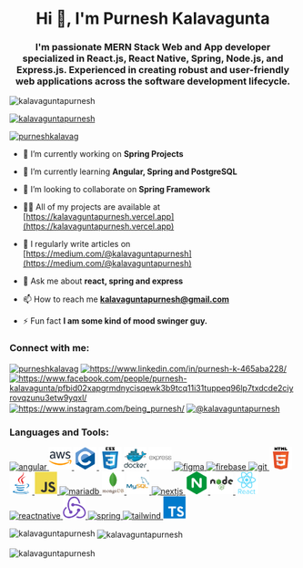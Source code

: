 <h1 align="center">Hi 👋, I'm Purnesh Kalavagunta</h1>
<h3 align="center">I'm passionate MERN Stack Web and App developer specialized in React.js, React Native, Spring, Node.js, and Express.js. Experienced in creating robust and user-friendly web applications across the software development lifecycle.</h3>

<p align="left"> <img src="https://komarev.com/ghpvc/?username=kalavaguntapurnesh&label=Profile%20views&color=0e75b6&style=flat" alt="kalavaguntapurnesh" /> </p>

<p align="left"> <a href="https://github.com/ryo-ma/github-profile-trophy"><img src="https://github-profile-trophy.vercel.app/?username=kalavaguntapurnesh" alt="kalavaguntapurnesh" /></a> </p>

<p align="left"> <a href="https://twitter.com/purneshkalavag" target="blank"><img src="https://img.shields.io/twitter/follow/purneshkalavag?logo=twitter&style=for-the-badge" alt="purneshkalavag" /></a> </p>

- 🔭 I’m currently working on **Spring Projects**

- 🌱 I’m currently learning **Angular, Spring and PostgreSQL**

- 👯 I’m looking to collaborate on **Spring Framework**

- 👨‍💻 All of my projects are available at [https://kalavaguntapurnesh.vercel.app](https://kalavaguntapurnesh.vercel.app)

- 📝 I regularly write articles on [https://medium.com/@kalavaguntapurnesh](https://medium.com/@kalavaguntapurnesh)

- 💬 Ask me about **react, spring and express**

- 📫 How to reach me **kalavaguntapurnesh@gmail.com**

- ⚡ Fun fact **I am some kind of mood swinger guy.**

<h3 align="left">Connect with me:</h3>
<p align="left">
<a href="https://twitter.com/purneshkalavag" target="blank"><img align="center" src="https://raw.githubusercontent.com/rahuldkjain/github-profile-readme-generator/master/src/images/icons/Social/twitter.svg" alt="purneshkalavag" height="30" width="40" /></a>
<a href="https://linkedin.com/in/https://www.linkedin.com/in/purnesh-k-465aba228/" target="blank"><img align="center" src="https://raw.githubusercontent.com/rahuldkjain/github-profile-readme-generator/master/src/images/icons/Social/linked-in-alt.svg" alt="https://www.linkedin.com/in/purnesh-k-465aba228/" height="30" width="40" /></a>
<a href="https://fb.com/https://www.facebook.com/people/purnesh-kalavagunta/pfbid02xapgrmdnycisqewk3b9tcq11i31tuppeq96lp7txdcde2ciyrovqzunu3etw9yqxl/" target="blank"><img align="center" src="https://raw.githubusercontent.com/rahuldkjain/github-profile-readme-generator/master/src/images/icons/Social/facebook.svg" alt="https://www.facebook.com/people/purnesh-kalavagunta/pfbid02xapgrmdnycisqewk3b9tcq11i31tuppeq96lp7txdcde2ciyrovqzunu3etw9yqxl/" height="30" width="40" /></a>
<a href="https://instagram.com/https://www.instagram.com/being_purnesh/" target="blank"><img align="center" src="https://raw.githubusercontent.com/rahuldkjain/github-profile-readme-generator/master/src/images/icons/Social/instagram.svg" alt="https://www.instagram.com/being_purnesh/" height="30" width="40" /></a>
<a href="https://medium.com/@kalavaguntapurnesh" target="blank"><img align="center" src="https://raw.githubusercontent.com/rahuldkjain/github-profile-readme-generator/master/src/images/icons/Social/medium.svg" alt="@kalavaguntapurnesh" height="30" width="40" /></a>
</p>

<h3 align="left">Languages and Tools:</h3>
<p align="left"> <a href="https://angular.io" target="_blank" rel="noreferrer"> <img src="https://angular.io/assets/images/logos/angular/angular.svg" alt="angular" width="40" height="40"/> </a> <a href="https://aws.amazon.com" target="_blank" rel="noreferrer"> <img src="https://raw.githubusercontent.com/devicons/devicon/master/icons/amazonwebservices/amazonwebservices-original-wordmark.svg" alt="aws" width="40" height="40"/> </a> <a href="https://www.cprogramming.com/" target="_blank" rel="noreferrer"> <img src="https://raw.githubusercontent.com/devicons/devicon/master/icons/c/c-original.svg" alt="c" width="40" height="40"/> </a> <a href="https://www.w3schools.com/css/" target="_blank" rel="noreferrer"> <img src="https://raw.githubusercontent.com/devicons/devicon/master/icons/css3/css3-original-wordmark.svg" alt="css3" width="40" height="40"/> </a> <a href="https://www.docker.com/" target="_blank" rel="noreferrer"> <img src="https://raw.githubusercontent.com/devicons/devicon/master/icons/docker/docker-original-wordmark.svg" alt="docker" width="40" height="40"/> </a> <a href="https://expressjs.com" target="_blank" rel="noreferrer"> <img src="https://raw.githubusercontent.com/devicons/devicon/master/icons/express/express-original-wordmark.svg" alt="express" width="40" height="40"/> </a> <a href="https://www.figma.com/" target="_blank" rel="noreferrer"> <img src="https://www.vectorlogo.zone/logos/figma/figma-icon.svg" alt="figma" width="40" height="40"/> </a> <a href="https://firebase.google.com/" target="_blank" rel="noreferrer"> <img src="https://www.vectorlogo.zone/logos/firebase/firebase-icon.svg" alt="firebase" width="40" height="40"/> </a> <a href="https://git-scm.com/" target="_blank" rel="noreferrer"> <img src="https://www.vectorlogo.zone/logos/git-scm/git-scm-icon.svg" alt="git" width="40" height="40"/> </a> <a href="https://www.w3.org/html/" target="_blank" rel="noreferrer"> <img src="https://raw.githubusercontent.com/devicons/devicon/master/icons/html5/html5-original-wordmark.svg" alt="html5" width="40" height="40"/> </a> <a href="https://www.java.com" target="_blank" rel="noreferrer"> <img src="https://raw.githubusercontent.com/devicons/devicon/master/icons/java/java-original.svg" alt="java" width="40" height="40"/> </a> <a href="https://developer.mozilla.org/en-US/docs/Web/JavaScript" target="_blank" rel="noreferrer"> <img src="https://raw.githubusercontent.com/devicons/devicon/master/icons/javascript/javascript-original.svg" alt="javascript" width="40" height="40"/> </a> <a href="https://mariadb.org/" target="_blank" rel="noreferrer"> <img src="https://www.vectorlogo.zone/logos/mariadb/mariadb-icon.svg" alt="mariadb" width="40" height="40"/> </a> <a href="https://www.mongodb.com/" target="_blank" rel="noreferrer"> <img src="https://raw.githubusercontent.com/devicons/devicon/master/icons/mongodb/mongodb-original-wordmark.svg" alt="mongodb" width="40" height="40"/> </a> <a href="https://www.mysql.com/" target="_blank" rel="noreferrer"> <img src="https://raw.githubusercontent.com/devicons/devicon/master/icons/mysql/mysql-original-wordmark.svg" alt="mysql" width="40" height="40"/> </a> <a href="https://nextjs.org/" target="_blank" rel="noreferrer"> <img src="https://cdn.worldvectorlogo.com/logos/nextjs-2.svg" alt="nextjs" width="40" height="40"/> </a> <a href="https://www.nginx.com" target="_blank" rel="noreferrer"> <img src="https://raw.githubusercontent.com/devicons/devicon/master/icons/nginx/nginx-original.svg" alt="nginx" width="40" height="40"/> </a> <a href="https://nodejs.org" target="_blank" rel="noreferrer"> <img src="https://raw.githubusercontent.com/devicons/devicon/master/icons/nodejs/nodejs-original-wordmark.svg" alt="nodejs" width="40" height="40"/> </a> <a href="https://reactjs.org/" target="_blank" rel="noreferrer"> <img src="https://raw.githubusercontent.com/devicons/devicon/master/icons/react/react-original-wordmark.svg" alt="react" width="40" height="40"/> </a> <a href="https://reactnative.dev/" target="_blank" rel="noreferrer"> <img src="https://reactnative.dev/img/header_logo.svg" alt="reactnative" width="40" height="40"/> </a> <a href="https://redux.js.org" target="_blank" rel="noreferrer"> <img src="https://raw.githubusercontent.com/devicons/devicon/master/icons/redux/redux-original.svg" alt="redux" width="40" height="40"/> </a> <a href="https://spring.io/" target="_blank" rel="noreferrer"> <img src="https://www.vectorlogo.zone/logos/springio/springio-icon.svg" alt="spring" width="40" height="40"/> </a> <a href="https://tailwindcss.com/" target="_blank" rel="noreferrer"> <img src="https://www.vectorlogo.zone/logos/tailwindcss/tailwindcss-icon.svg" alt="tailwind" width="40" height="40"/> </a> <a href="https://www.typescriptlang.org/" target="_blank" rel="noreferrer"> <img src="https://raw.githubusercontent.com/devicons/devicon/master/icons/typescript/typescript-original.svg" alt="typescript" width="40" height="40"/> </a> </p>

<p><img align="left" src="https://github-readme-stats.vercel.app/api/top-langs?username=kalavaguntapurnesh&show_icons=true&locale=en&layout=compact" alt="kalavaguntapurnesh" /></p>

<p>&nbsp;<img align="center" src="https://github-readme-stats.vercel.app/api?username=kalavaguntapurnesh&show_icons=true&locale=en" alt="kalavaguntapurnesh" /></p>

<p><img align="center" src="https://github-readme-streak-stats.herokuapp.com/?user=kalavaguntapurnesh&" alt="kalavaguntapurnesh" /></p>

